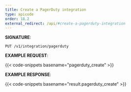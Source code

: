 ```yaml
---
title: Create a PagerDuty integration
type: apicode
order: 18.2
external_redirect: /api/#create-a-pagerduty-integration
---
```


**SIGNATURE**:

`PUT /v1/integration/pagerduty`

**EXAMPLE REQUEST**:

{{< code-snippets basename="pagerduty_create" >}}

**EXAMPLE RESPONSE**:

{{< code-snippets basename="result.pagerduty_create" >}}
